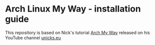 # Arch Linux My Way - installation guide
This repository is based on Nick's tutorial [Arch My Way](https://youtu.be/oT7gs2CmsnQ) released on his YouTube channel [unicks.eu](https://www.youtube.com/channel/UCnZIn_CYjz0ErPs1ktH-2lQ/playlists)
